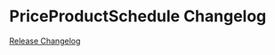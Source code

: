 # PriceProductSchedule Changelog

[Release Changelog](https://github.com/spryker/price-product-schedule/releases)
